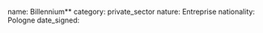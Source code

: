 name: Billennium**
category: private_sector
nature:  Entreprise
nationality: Pologne
date_signed:
    